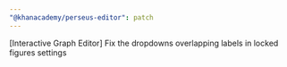 ```yaml
---
"@khanacademy/perseus-editor": patch
---
```


[Interactive Graph Editor] Fix the dropdowns overlapping labels in locked figures settings
